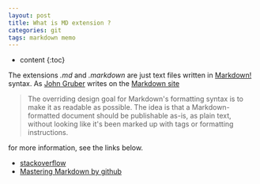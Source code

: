 ```yaml
---
layout: post
title: What is MD extension ?
categories: git
tags: markdown memo
---
```


* content
{:toc}

The extensions *.md* and *.markdown* are just text files written in [Markdown!](https://en.wikipedia.org/wiki/Markdown) syntax. As [John Gruber] writes on the [Markdown site][df1]

> The overriding design goal for Markdown's
> formatting syntax is to make it as readable
> as possible. The idea is that a Markdown-formatted document should be
> publishable as-is, as plain text, without looking like it's been marked up
> with tags
> or formatting instructions.




for more information, see the links below.
* [stackoverflow](https://stackoverflow.com/questions/5922882/what-file-uses-md-extension-and-how-should-i-edit-them)
* [Mastering Markdown by github](https://guides.github.com/features/mastering-markdown/)


[//]: # (These are reference links used in the body of this note and get stripped out when the markdown processor does its job. There is no need to format nicely because it shouldn't be seen. Thanks SO - http://stackoverflow.com/questions/4823468/store-comments-in-markdown-syntax)

[john gruber]: <http://daringfireball.net>
[df1]: <http://daringfireball.net/projects/markdown/>
